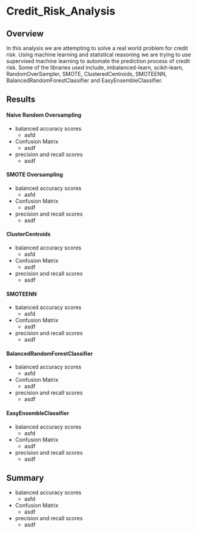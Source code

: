 # Credit_Risk_Analysis

## Overview

In this analysis we are attempting to solve a real world problem for credit risk. Using machine learning and statistical reasoning we are trying to use supervised machine learning to automate the prediction process of credit risk. Some of the libraries used include, imbalanced-learn, scikit-learn, RandomOverSampler, SMOTE, ClusteredCentroids, SMOTEENN, BalancedRandomForestClassifier and EasyEnsembleClassifier.

## Results

#### Naive Random Oversampling
- balanced accuracy scores
  - asfd
- Confusion Matrix
  - asdf
- precision and recall scores 
  - asdf

#### SMOTE Oversampling
- balanced accuracy scores
  - asfd
- Confusion Matrix
  - asdf
- precision and recall scores 
  - asdf


#### ClusterCentroids
- balanced accuracy scores
  - asfd
- Confusion Matrix
  - asdf
- precision and recall scores 
  - asdf

#### SMOTEENN
- balanced accuracy scores
  - asfd
- Confusion Matrix
  - asdf
- precision and recall scores 
  - asdf


#### BalancedRandomForestClassifier
- balanced accuracy scores
  - asfd
- Confusion Matrix
  - asdf
- precision and recall scores 
  - asdf
 
#### EasyEnsembleClassifier
- balanced accuracy scores
  - asfd
- Confusion Matrix
  - asdf
- precision and recall scores 
  - asdf

## Summary
- balanced accuracy scores
  - asfd
- Confusion Matrix
  - asdf
- precision and recall scores 
  - asdf
